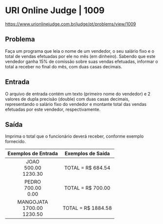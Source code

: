 # URI Online Judge | 1009

https://www.urionlinejudge.com.br/judge/pt/problems/view/1009

## Problema
Faça um programa que leia o nome de um vendedor, o seu salário fixo e o total de vendas efetuadas por ele no mês (em dinheiro). Sabendo que este vendedor ganha 15% de comissão sobre suas vendas efetuadas, informar o total a receber no final do mês, com duas casas decimais.

## Entrada
O arquivo de entrada contém um texto (primeiro nome do vendedor) e 2 valores de dupla precisão (double) com duas casas decimais, representando o salário fixo do vendedor e montante total das vendas efetuadas por este vendedor, respectivamente.

## Saída
Imprima o total que o funcionário deverá receber, conforme exemplo fornecido.


| Exemplos de Entrada 	                       | Exemplos de Saída   |
|:--------------------------------------:	   |:-----------------:  |
|   JOAO <br>500.00 <br>1230.30                |  TOTAL = R$ 684.54  |
|   PEDRO <br>700.00 <br>0.00                  |  TOTAL = R$ 700.00  |
|   MANGOJATA <br>1700.00 <br>1230.50          |  TOTAL = R$ 1884.58 |